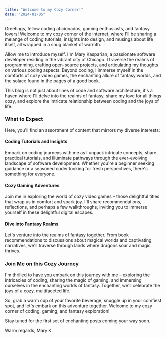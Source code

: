 ```yaml
---
title: "Welcome to my Cozy Corner!"
date: "2024-01-05"
---
```


Greetings, fellow coding aficionados, gaming enthusiasts, and fantasy lovers! Welcome to my cozy corner of the internet, where I'll be sharing a melange of coding tutorials, insights into design, and musings about life itself, all wrapped in a snug blanket of warmth.

Allow me to introduce myself. I'm Mary Kasparian, a passionate software developer residing in the vibrant city of Chicago. I traverse the realms of programming, crafting open-source projects, and articulating my thoughts on various coding aspects. Beyond coding, I immerse myself in the comforts of cozy video games, the enchanting allure of fantasy worlds, and the solace found in the pages of a good book.

This blog is not just about lines of code and software architecture; it's a haven where I'll delve into the realms of fantasy, share my love for all things cozy, and explore the intricate relationship between coding and the joys of life.

### What to Expect

Here, you'll find an assortment of content that mirrors my diverse interests:

#### Coding Tutorials and Insights

Embark on coding journeys with me as I unpack intricate concepts, share practical tutorials, and illuminate pathways through the ever-evolving landscape of software development. Whether you're a beginner seeking guidance or a seasoned coder looking for fresh perspectives, there's something for everyone.

#### Cozy Gaming Adventures

Join me in exploring the world of cozy video games – those delightful titles that wrap us in comfort and spark joy. I'll share recommendations, reflections, and perhaps a few walkthroughs, inviting you to immerse yourself in these delightful digital escapes.

#### Dive into Fantasy Realms

Let's venture into the realms of fantasy together. From book recommendations to discussions about magical worlds and captivating narratives, we'll traverse through lands where dragons soar and magic thrives.

### Join Me on this Cozy Journey

I'm thrilled to have you embark on this journey with me – exploring the intricacies of coding, sharing the magic of gaming, and immersing ourselves in the enchanting worlds of fantasy. Together, we'll celebrate the joys of a cozy, multifaceted life.

So, grab a warm cup of your favorite beverage, snuggle up in your comfiest spot, and let's embark on this adventure together. Welcome to my cozy corner of coding, gaming, and fantasy exploration!

Stay tuned for the first set of enchanting posts coming your way soon.

Warm regards,
Mary K.
